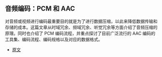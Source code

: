 ## 音频编码：PCM 和 AAC

对音频或视频进行编码最重要目的就是为了进行数据压缩，以此来降低数据传输和存储的成本。这篇文章从时域冗余、频域冗余、听觉冗余等方面介绍了音频压缩的原理。同时也介绍了 PCM 编码流程，并重点探讨了目前广泛流行的 AAC 编码的工具集、编码流程、编码规格以及对应的数据格式。

- [原文](https://mp.weixin.qq.com/s?__biz=MjM5MTkxOTQyMQ==&mid=2257484452&idx=1&sn=3b5fdd120be300b62a5334c073a9fcbf&scene=21#wechat_redirect)